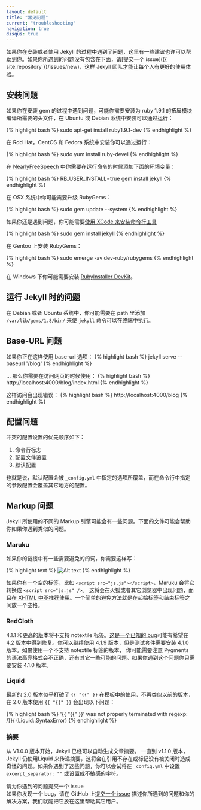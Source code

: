 ```yaml
---
layout: default
title: "常见问题"
current: "troubleshooting"
navigation: true
disqus: true
---
```


如果你在安装或者使用 Jekyll 的过程中遇到了问题，这里有一些建议也许可以帮助到你。如果你所遇到的问题没有包含在下面，请[提交一个 issue]({{ site.repository }}/issues/new)，这样 Jekyll 团队才能让每个人有更好的使用体验。

## 安装问题
如果你在安装 gem 的过程中遇到问题，可能你需要安装为 ruby 1.9.1 的拓展模块编译所需要的头文件，在 Ubuntu 或 Debian 系统中安装可以通过运行：

{% highlight bash %}
sudo apt-get install ruby1.9.1-dev
{% endhighlight %}

在 Rdd Hat，CentOS 和 Fedora 系统中安装你可以通过运行：

{% highlight bash %}
sudo yum install ruby-devel
{% endhighlight %}

在 [NearlyFreeSpeech](http://nearlyfreespeech.net/) 中你需要在运行命令的时候添加下面的环境变量：

{% highlight bash %}
RB_USER_INSTALL=true gem install jekyll
{% endhighlight %}

在 OSX 系统中你可能需要升级 RubyGems：

{% highlight bash %}
sudo gem update --system
{% endhighlight %}

如果你还是遇到问题，你可能需要[使用 XCode 来安装命令行工具](http://www.zlu.me/blog/2012/02/21/install-native-ruby-gem-in-mountain-lion-preview/)

{% highlight bash %}
sudo gem install jekyll
{% endhighlight %}

在 Gentoo 上安装 RubyGems：

{% highlight bash %}
sudo emerge -av dev-ruby/rubygems
{% endhighlight %}

在 Windows 下你可能需要安装 [RubyInstaller
DevKit](http://wiki.github.com/oneclick/rubyinstaller/development-kit)。

## 运行 Jekyll 时的问题
在 Debian 或者 Ubuntu 系统中，你可能需要在 path 里添加 `/var/lib/gems/1.8/bin/` 来使
`jekyll` 命令可以在终端中执行。

## Base-URL 问题
如果你正在这样使用 base-url 选项：
{% highlight bash %}
jekyll serve --baseurl '/blog'
{% endhighlight %}

… 那么你需要在访问网页的时候使用：
{% highlight bash %}
http://localhost:4000/blog/index.html
{% endhighlight %}

这样访问会出现错误：
{% highlight bash %}
http://localhost:4000/blog
{% endhighlight %}

## 配置问题
冲突的配置设置的优先顺序如下：
1.  命令行标志
2.  配置文件设置
3.  默认配置

也就是说，默认配置会被 `_config.yml` 中指定的选项所覆盖，而在命令行中指定的参数配置会覆盖其它地方的配置。

## Markup 问题
Jekyll 所使用的不同的 Markup 引擎可能会有一些问题。下面的文件可能会帮助你如果你遇到类似的问题。

### Maruku

如果你的链接中有一些需要避免的的词，你需要这样写：

{% highlight text %}
![Alt text](http://yuml.me/diagram/class/[Project]->[Task])
{% endhighlight %}

如果你有一个空的标签，比如 `<script src="js.js"></script>`，Maruku 会将它转换成 `<script src="js.js" />`。 这将会在火狐或者其它浏览器中出现问题，而且[在 XHTML 中不推荐使用](http://www.w3.org/TR/xhtml1/#C_3)。一个简单的避免方法就是在起始标签和结束标签之间放一个空格。

### RedCloth

4.1.1 和更高的版本将不支持 notextile 标签。[这是一个已知的 bug](http://aaronqian.com/articles/2009/04/07/redcloth-ate-my-notextile.html)可能有希望在 4.2 版本中得到修复。你可以继续使用 4.1.9 版本，但是测试套件需要安装 4.1.0 版本。如果使用一个不支持 notextile 标签的版本， 你可能需要注意 Pygments 的语法高亮格式会不正确，还有其它一些可能的问题。如果你遇到这个问题你只需要安装 4.1.0 版本。

### Liquid

最新的 2.0 版本似乎打破了 `{{ "{{" }}` 在模板中的使用，不再类似以前的版本，在 2.0 版本使用 `{{ "{{" }}` 会出现以下问题：

{% highlight bash %}
'{{ "{{" }}' was not properly terminated with regexp: /\}\}/  (Liquid::SyntaxError)
{% endhighlight %}

### 摘要

从 V1.0.0 版本开始，Jekyll 已经可以自动生成文章摘要。 一直到 v1.1.0 版本，Jekyll 仍使用Liquid 来传递摘要，这将会在引用不存在或标记没有被关闭时造成奇怪的问题。如果你遇到了这些问题，你可以尝试将在 `_config.yml` 中设置 `excerpt_separator: ""` 或设置成不敏感的字符。

<div class="ct-alert ct-mb-lg ct-left --danger">
  <div class="inner">
    <i class="fa fa-sort-alpha-desc ct-color-yellow-a200"></i>
    <div class="content">
    <span class="ct-h6">请为你遇到的问题提交一个 issue</span><br>
    如果你发现一个 bug，请在 GitHub 上<a href="{{ site.repository }}/issues/new">提交一个 issue</a> 描述你所遇到的问题和你的解决方案，我们就能把它放在这里帮助其它用户。
    </div>
  </div>
</div>
